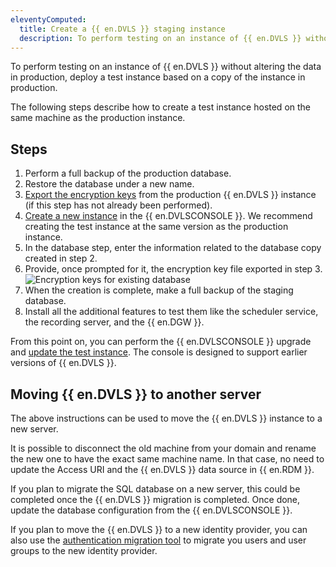 ```yaml
---
eleventyComputed:
  title: Create a {{ en.DVLS }} staging instance
  description: To perform testing on an instance of {{ en.DVLS }} without altering the data in production, deploy a test instance based on a copy of the instance in production.
---
```

To perform testing on an instance of {{ en.DVLS }} without altering the data in production, deploy a test instance based on a copy of the instance in production.

The following steps describe how to create a test instance hosted on the same machine as the production instance.

## Steps

1. Perform a full backup of the production database.
1. Restore the database under a new name.
1. [Export the encryption keys](/server/kb/how-to-articles/manage-encryption-keys/) from the production {{ en.DVLS }} instance (if this step has not already been performed).
1. [Create a new instance](/server/getting-started/installation/create-server-instance/) in the {{ en.DVLSCONSOLE }}. We recommend creating the test instance at the same version as the production instance.
1. In the database step, enter the information related to the database copy created in step 2.
1. Provide, once prompted for it, the encryption key file exported in step 3.
![Encryption keys for existing database](https://cdnweb.devolutions.net/docs/docs_en_kb_KB8113.png)
1. When the creation is complete, make a full backup of the staging database.
1. Install all the additional features to test them like the scheduler service, the recording server, and the {{ en.DGW }}.

From this point on, you can perform the {{ en.DVLSCONSOLE }} upgrade and [update the test instance](/server/getting-started/installation/upgrade-server/). The console is designed to support earlier versions of {{ en.DVLS }}.

## Moving {{ en.DVLS }} to another server

The above instructions can be used to move the {{ en.DVLS }} instance to a new server.

It is possible to disconnect the old machine from your domain and rename the new one to have the exact same machine name. In that case, no need to update the Access URI and the {{ en.DVLS }} data source in {{ en.RDM }}.

If you plan to migrate the SQL database on a new server, this could be completed once the {{ en.DVLS }} migration is completed. Once done, update the database configuration from the {{ en.DVLSCONSOLE }}.

If you plan to move the {{ en.DVLS }} to a new identity provider, you can also use the [authentication migration tool](/server/kb/how-to-articles/authentication-migration/) to migrate you users and user groups to the new identity provider.
